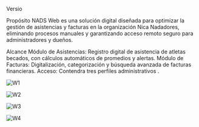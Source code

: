 Versio

Propósito
NADS Web es una solución digital diseñada para optimizar la gestión de asistencias y facturas en la organización Nica Nadadores, eliminando procesos manuales y garantizando acceso remoto seguro para administradores y dueños.

Alcance
Módulo de Asistencias: Registro digital de asistencia de atletas becados, con cálculos automáticos de promedios y alertas.
Módulo de Facturas: Digitalización, categorización y búsqueda avanzada de facturas financieras.
Acceso: Contendra tres perfiles administrativos .



![W1](https://github.com/user-attachments/assets/aa431732-19b8-4988-8a31-4bf01c5057b3)


![W2](https://github.com/user-attachments/assets/9c5dcb7d-08f9-4023-86a5-f39610c405e6)

![W3](https://github.com/user-attachments/assets/bcb04492-bc1b-4ab2-8d46-c4ce8fbde272)


![W4](https://github.com/user-attachments/assets/6e3cc20d-0193-4ee2-9bcd-8bf994db3f3d)

